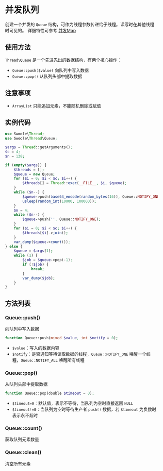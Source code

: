 # 并发队列

创建一个并发的 `Queue` 结构，可作为线程参数传递给子线程。读写时在其他线程时可见的。
详细特性可参考 [并发Map](thread/map.md)


## 使用方法
`Thread\Queue` 是一个先进先出的数据结构，有两个核心操作：
- `Queue::push($value)` 向队列中写入数据
- `Queue::pop()` 从队列头部中提取数据

## 注意事项
- `ArrayList` 只能追加元素，不能随机删除或赋值

## 实例代码

```php
use Swoole\Thread;
use Swoole\Thread\Queue;

$args = Thread::getArguments();
$c = 4;
$n = 128;

if (empty($args)) {
    $threads = [];
    $queue = new Queue;
    for ($i = 0; $i < $c; $i++) {
        $threads[] = Thread::exec(__FILE__, $i, $queue);
    }
    while ($n--) {
        $queue->push(base64_encode(random_bytes(16)), Queue::NOTIFY_ONE);
        usleep(random_int(10000, 100000));
    }
    $n = 4;
    while ($n--) {
        $queue->push('', Queue::NOTIFY_ONE);
    }
    for ($i = 0; $i < $c; $i++) {
        $threads[$i]->join();
    }
    var_dump($queue->count());
} else {
    $queue = $args[1];
    while (1) {
        $job = $queue->pop(-1);
        if (!$job) {
            break;
        }
        var_dump($job);
    }
}
```

## 方法列表

### Queue::push()

向队列中写入数据

```php
function Queue::push(mixed $value, int $notify = 0);
```

- `$value`：写入的数据内容
- `$notify`：是否通知等待读取数据的线程，`Queue::NOTIFY_ONE` 唤醒一个线程，`Queue::NOTIFY_ALL` 唤醒所有线程


### Queue::pop()

从队列头部中提取数据

```php
function Queue::pop(double $timeout = 0);
```

- `$timeout=0`：默认值，表示不等待，当队列为空时直接返回 `NULL`
- `$timeout!=0`：当队列为空时等待生产者 `push()` 数据，若 `$timeout` 为负数时表示永不超时

### Queue::count()
获取队列元素数量

### Queue::clean()
清空所有元素
